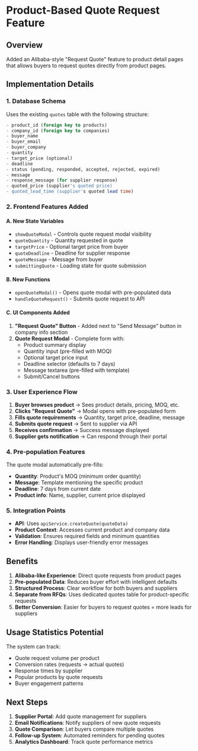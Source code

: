 # Product-Based Quote Request Feature

## Overview
Added an Alibaba-style "Request Quote" feature to product detail pages that allows buyers to request quotes directly from product pages.

## Implementation Details

### 1. Database Schema
Uses the existing `quotes` table with the following structure:
```sql
- product_id (foreign key to products)
- company_id (foreign key to companies)
- buyer_name
- buyer_email
- buyer_company
- quantity
- target_price (optional)
- deadline
- status (pending, responded, accepted, rejected, expired)
- message
- response_message (for supplier response)
- quoted_price (supplier's quoted price)
- quoted_lead_time (supplier's quoted lead time)
```

### 2. Frontend Features Added

#### A. New State Variables
- `showQuoteModal` - Controls quote request modal visibility
- `quoteQuantity` - Quantity requested in quote
- `targetPrice` - Optional target price from buyer
- `quoteDeadline` - Deadline for supplier response
- `quoteMessage` - Message from buyer
- `submittingQuote` - Loading state for quote submission

#### B. New Functions
- `openQuoteModal()` - Opens quote modal with pre-populated data
- `handleQuoteRequest()` - Submits quote request to API

#### C. UI Components Added
1. **"Request Quote" Button** - Added next to "Send Message" button in company info section
2. **Quote Request Modal** - Complete form with:
   - Product summary display
   - Quantity input (pre-filled with MOQ)
   - Optional target price input
   - Deadline selector (defaults to 7 days)
   - Message textarea (pre-filled with template)
   - Submit/Cancel buttons

### 3. User Experience Flow

1. **Buyer browses product** → Sees product details, pricing, MOQ, etc.
2. **Clicks "Request Quote"** → Modal opens with pre-populated form
3. **Fills quote requirements** → Quantity, target price, deadline, message
4. **Submits quote request** → Sent to supplier via API
5. **Receives confirmation** → Success message displayed
6. **Supplier gets notification** → Can respond through their portal

### 4. Pre-population Features

The quote modal automatically pre-fills:
- **Quantity**: Product's MOQ (minimum order quantity)
- **Message**: Template mentioning the specific product
- **Deadline**: 7 days from current date
- **Product info**: Name, supplier, current price displayed

### 5. Integration Points

- **API**: Uses `apiService.createQuote(quoteData)`
- **Product Context**: Accesses current product and company data
- **Validation**: Ensures required fields and minimum quantities
- **Error Handling**: Displays user-friendly error messages

## Benefits

1. **Alibaba-like Experience**: Direct quote requests from product pages
2. **Pre-populated Data**: Reduces buyer effort with intelligent defaults
3. **Structured Process**: Clear workflow for both buyers and suppliers
4. **Separate from RFQs**: Uses dedicated quotes table for product-specific requests
5. **Better Conversion**: Easier for buyers to request quotes = more leads for suppliers

## Usage Statistics Potential

The system can track:
- Quote request volume per product
- Conversion rates (requests → actual quotes)
- Response times by supplier
- Popular products by quote requests
- Buyer engagement patterns

## Next Steps

1. **Supplier Portal**: Add quote management for suppliers
2. **Email Notifications**: Notify suppliers of new quote requests
3. **Quote Comparison**: Let buyers compare multiple quotes
4. **Follow-up System**: Automated reminders for pending quotes
5. **Analytics Dashboard**: Track quote performance metrics
